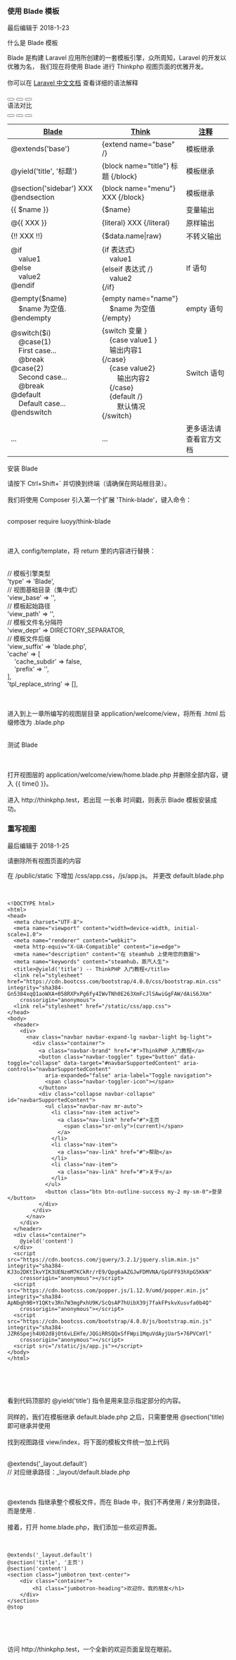 <div class="container-fluid">
    <div class="card card-cascade my-5 hoverable">
        <div class="view gradient-card-header indigo">
            <h3 class="h3-responsive">使用 Blade 模板</h3>
            <p>最后编辑于 2018-1-23</p>
        </div>
        <div class="card info-color z-depth-2">
            <div class="card-body">
                <p class="white-text mb-0 text-center">
                    什么是 Blade 模板
                </p>
            </div>
        </div>
        <div class="card-body">
            <p class="card-text">
                <span class="h4-responsive">
                    Blade 是构建 Laravel 应用所创建的一套模板引擎，众所周知，Laravel 的开发以优雅为名，
                    我们现在将使用 Blade 进行 Thinkphp 视图页面的优雅开发。
                    <br><br>
                    你可以在 <a href="https://d.laravel-china.org/docs/5.5/blade" target="_black" rel="noopener noreferrer"> Laravel 中文文档</a> 查看详细的语法解释
                </span>
            </p>
        </div>
        <div class="card-body">
            <div class="card card-cascade narrower">
                <div class="view gradient-card-header blue-gradient narrower py-2 mx-4 mb-3 d-flex justify-content-between align-items-center">
                    <div>
                        <button type="button" class="btn btn-outline-white btn-rounded btn-sm px-2"><i class="fa fa-th- mt-0"></i></button>
                        <button type="button" class="btn btn-outline-white btn-rounded btn-sm px-2"><i class="fa fa- mt-0"></i></button>
                        <button type="button" class="btn btn-outline-white btn-rounded btn-sm px-2"><i class="fa fa- mt-0"></i></button>
                    </div>
                    <a class="white-text mx-3 h4-responsive">语法对比</a>
                    <div>
                        <button type="button" class="btn btn-outline-white btn-rounded btn-sm px-2"><i class="fa fa mt-0"></i></button>
                        <button type="button" class="btn btn-outline-white btn-rounded btn-sm px-2"><i class="fa fa- mt-0"></i></button>
                        <button type="button" class="btn btn-outline-white btn-rounded btn-sm px-2"><i class="fa fa- mt-0"></i></button>
                    </div>
                </div>
                <div class="px-4">
                    <div class="table-wrapper">
                        <table class="table table-hover mb-0">
                            <thead>
                                <tr>
                                    <th class="th-lg"><a href="" class="h4-responsive">Blade<i class="fa fa-sort ml-1"></i></a></th>
                                    <th class="th-lg"><a href="" class="h4-responsive">Think<i class="fa fa-sort ml-1"></i></a></th>
                                    <th class="th-lg"><a href="" class="h4-responsive">注释<i class="fa fa-sort ml-1"></i></a></th>
                                </tr>
                            </thead>
                            <tbody>
                                <tr>
                                    <td>@extends('base')</td>
                                    <td>{extend name="base" /}</td>
                                    <td>模板继承</td>
                                </tr>
                                <tr>
                                    <td>@yield('title', '标题')</td>
                                    <td>{block name="title"} 标题 {/block}</td>
                                    <td>模板继承</td>
                                </tr>
                                <tr>
                                    <td>@section('sidebar') XXX @endsection</td>
                                    <td>{block name="menu"} XXX {/block}</td>
                                    <td>模板继承</td>
                                </tr>
                                <tr>
                                    <td>{{ $name }}</td>
                                    <td>{$name}</td>
                                    <td>变量输出</td>
                                </tr>
                                <tr>
                                    <td>@{{ XXX }}</td>
                                    <td>{literal} XXX {/literal}</td>
                                    <td>原样输出</td>
                                </tr>
                                <tr>
                                    <td>{!! XXX !!}</td>
                                    <td>{$data.name|raw}</td>
                                    <td>不转义输出</td>
                                </tr>
                                <tr>
                                    <td>
                                        @if <br>
                                            &nbsp;&nbsp;&nbsp;&nbsp;value1  <br>
                                        @else  <br>
                                            &nbsp;&nbsp;&nbsp;&nbsp;value2  <br>
                                        @endif
                                    </td>
                                    <td>
                                        {if 表达式} <br>
                                            &nbsp;&nbsp;&nbsp;&nbsp;value1  <br>
                                        {elseif 表达式 /}  <br>
                                            &nbsp;&nbsp;&nbsp;&nbsp;value2  <br>
                                        {/if}
                                    </td>
                                    <td>If 语句</td>
                                </tr>
                                <tr>
                                    <td>
                                        @empty($name) <br>
                                            &nbsp;&nbsp;&nbsp;&nbsp;$name 为空值.    <br>
                                        @endempty
                                    </td>
                                    <td>
                                        {empty name="name"} <br>
                                            &nbsp;&nbsp;&nbsp;&nbsp;$name 为空值 <br>
                                        {/empty}
                                    </td>
                                    <td>empty 语句</td>
                                </tr>
                                <tr>
                                    <td>
                                        @switch($i) <br>
                                            &nbsp;&nbsp;&nbsp;&nbsp;@case(1)    <br>
                                                &nbsp;&nbsp;&nbsp;&nbsp;First case...   <br>
                                                &nbsp;&nbsp;&nbsp;&nbsp;@break  <br>
                                            @case(2)    <br>
                                                &nbsp;&nbsp;&nbsp;&nbsp;Second case...  <br>
                                                &nbsp;&nbsp;&nbsp;&nbsp;@break  <br>
                                            @default    <br>
                                               &nbsp;&nbsp;&nbsp;&nbsp;Default case... <br>
                                        @endswitch  <br>
                                    </td>
                                    <td>
                                        {switch 变量 }    <br>
                                            &nbsp;&nbsp;&nbsp;&nbsp;{case value1 }  <br>
                                            &nbsp;&nbsp;&nbsp;&nbsp;输出内容1   <br>
                                        {/case} <br>
                                            &nbsp;&nbsp;&nbsp;&nbsp;{case value2}   <br>
                                            &nbsp;&nbsp;&nbsp;&nbsp;&nbsp;&nbsp;&nbsp;&nbsp;输出内容2   <br>
                                            &nbsp;&nbsp;&nbsp;&nbsp;{/case}   <br>
                                            &nbsp;&nbsp;&nbsp;&nbsp;{default /} <br>
                                            &nbsp;&nbsp;&nbsp;&nbsp;&nbsp;&nbsp;&nbsp;&nbsp;默认情况 <br>
                                        {/switch}
                                    </td>
                                    <td>Switch 语句</td>
                                </tr>
                                <tr>
                                    <td>...</td>
                                    <td>...</td>
                                    <td>更多语法请查看官方文档</td>
                                </tr>
                            </tbody>
                        </table>
                    </div>
                </div>
            </div>
        </div>
        <div class="card info-color z-depth-2">
            <div class="card-body">
                <p class="white-text mb-0 text-center">
                    安装 Blade
                </p>
            </div>
        </div>
        <div class="card-body">
            <p class="card-text">
                <span class="h4-responsive">
                    请按下 <span class="blue-text">Ctrl+Shift+`</span> 并切换到终端（请确保在网站根目录）。
                    <br><br>
                    我们将使用 <span class="blue-text">Composer</span> 引入第一个扩展 'Think-blade'，键入命令：
                    <br><br>
                    <div class="card green lighten-1 z-depth-2">
                        <div class="card-body">
                            <p class="white-text mb-0">
                                composer require luoyy/think-blade
                            </p>
                        </div>
                    </div>
                    <br><br>
                    进入 <span class="blue-text">config/template</span>，将 return 里的内容进行替换：
                    <br><br>
                    <div class="card green lighten-1 z-depth-2">
                        <div class="card-body">
                            <p class="white-text mb-0">
                                // 模板引擎类型   <br>
                                'type' => 'Blade',  <br>
                                // 视图基础目录（集中式）  <br>
                                'view_base' => '',  <br>
                                // 模板起始路径   <br>
                                'view_path' => '',  <br>
                                // 模板文件名分隔符 <br>
                                'view_depr' => DIRECTORY_SEPARATOR, <br>
                                // 模板文件后缀   <br>
                                'view_suffix' => 'blade.php',   <br>
                                'cache' => [    <br>
                                    &nbsp;&nbsp;&nbsp;&nbsp;'cache_subdir' => false,    <br>
                                    &nbsp;&nbsp;&nbsp;&nbsp;'prefix' => '', <br>
                                ],  <br>
                                'tpl_replace_string' => [],
                            </p>
                        </div>
                    </div>
                    <br><br>
                    进入到上一章所编写的视图层目录 <span class="blue-text">application/welcome/view</span>，将所有 <span class="blue-text">.html</span> 后缀修改为 <span class="blue-text">.blade.php</span>
                    <br><br>
                    <div class="card info-color z-depth-2">
                        <div class="card-body">
                            <p class="white-text mb-0 text-center">
                                测试 Blade
                            </p>
                        </div>
                    </div>
                    <br><br>
                    打开视图层的 <span class="blue-text">application/welcome/view/home.blade.php</span> 并删除全部内容，键入 <span class="blue-text">{{ time() }}</span>。
                    <br><br>
                    进入 <span class="blue-text">http://thinkphp.test</span>，若出现 一长串 时间戳，则表示 Blade 模板安装成功。
                </span>
            </p>
        </div>
    </div>
</div>
<div class="container-fluid">
    <div class="card card-cascade my-5 hoverable">
        <div class="view gradient-card-header indigo">
            <h3 class="h3-responsive">重写视图</h3>
            <p>最后编辑于 2018-1-25</p>
        </div>
        <div class="card info-color z-depth-2">
            <div class="card-body">
                <p class="white-text mb-0 text-center">
                    请删除所有视图页面的内容
                </p>
            </div>
        </div>
        <div class="card-body">
            <p class="card-text">
                <span class="h4-responsive">
                    在 <span class="blue-text">/public/static</span> 下增加 <span class="blue-text">/css/app.css</span>，<span class="blue-text">/js/app.js</span>。
                    并更改 <span class="blue-text">default.blade.php</span> 
                    <br><br>
                    <div class="card green lighten-1 z-depth-2">
                        <div class="card-body">
                            <p class="white-text mb-0">
                                <pre class="green lighten-1">
                                    <code>
&lt;!DOCTYPE html&gt;
&lt;html&gt;
&lt;head&gt;
  &lt;meta charset="UTF-8"&gt;
  &lt;meta name="viewport" content="width=device-width, initial-scale=1.0"&gt;
  &lt;meta name="renderer" content="webkit"&gt;
  &lt;meta http-equiv="X-UA-Compatible" content="ie=edge"&gt;
  &lt;meta name="description" content="在 steamhub 上使用您的数据"&gt;
  &lt;meta name="keywords" content="steamhub，蒸汽人生"&gt;
  &lt;title&gt;@yield('title') -- ThinkPHP 入门教程&lt;/title&gt;
  &lt;link rel="stylesheet" href="https://cdn.bootcss.com/bootstrap/4.0.0/css/bootstrap.min.css" integrity="sha384-Gn5384xqQ1aoWXA+058RXPxPg6fy4IWvTNh0E263XmFcJlSAwiGgFAW/dAiS6JXm"
    crossorigin="anonymous"&gt;
  &lt;link rel="stylesheet" href="/static/css/app.css"&gt;
&lt;/head&gt;
&lt;body&gt;
  &lt;header&gt;
    &lt;div&gt;
      &lt;nav class="navbar navbar-expand-lg navbar-light bg-light"&gt;
        &lt;div class="container"&gt;
          &lt;a class="navbar-brand" href="#"&gt;ThinkPHP 入门教程&lt;/a&gt;
          &lt;button class="navbar-toggler" type="button" data-toggle="collapse" data-target="#navbarSupportedContent" aria-controls="navbarSupportedContent"
            aria-expanded="false" aria-label="Toggle navigation"&gt;
            &lt;span class="navbar-toggler-icon"&gt;&lt;/span&gt;
          &lt;/button&gt;
          &lt;div class="collapse navbar-collapse" id="navbarSupportedContent"&gt;
            &lt;ul class="navbar-nav mr-auto"&gt;
              &lt;li class="nav-item active"&gt;
                &lt;a class="nav-link" href="#"&gt;主页
                  &lt;span class="sr-only"&gt;(current)&lt;/span&gt;
                &lt;/a&gt;
              &lt;/li&gt;
              &lt;li class="nav-item"&gt;
                &lt;a class="nav-link" href="#"&gt;帮助&lt;/a&gt;
              &lt;/li&gt;
              &lt;li class="nav-item"&gt;
                &lt;a class="nav-link" href="#"&gt;关于&lt;/a&gt;
              &lt;/li&gt;
            &lt;/ul&gt;
            &lt;button class="btn btn-outline-success my-2 my-sm-0"&gt;登录&lt;/button&gt;
          &lt;/div&gt;
        &lt;/div&gt;
      &lt;/nav&gt;
    &lt;/div&gt;
  &lt;/header&gt;
  &lt;div class="container"&gt;
    @yield('content')
  &lt;/div&gt;
  &lt;script src="https://cdn.bootcss.com/jquery/3.2.1/jquery.slim.min.js" integrity="sha384-KJ3o2DKtIkvYIK3UENzmM7KCkRr/rE9/Qpg6aAZGJwFDMVNA/GpGFF93hXpG5KkN"
    crossorigin="anonymous"&gt;&lt;/script&gt;
  &lt;script src="https://cdn.bootcss.com/popper.js/1.12.9/umd/popper.min.js" integrity="sha384-ApNbgh9B+Y1QKtv3Rn7W3mgPxhU9K/ScQsAP7hUibX39j7fakFPskvXusvfa0b4Q"
    crossorigin="anonymous"&gt;&lt;/script&gt;
  &lt;script src="https://cdn.bootcss.com/bootstrap/4.0.0/js/bootstrap.min.js" integrity="sha384-JZR6Spejh4U02d8jOt6vLEHfe/JQGiRRSQQxSfFWpi1MquVdAyjUar5+76PVCmYl"
    crossorigin="anonymous"&gt;&lt;/script&gt;
  &lt;script src="/static/js/app.js"&gt;&lt;/script&gt;
&lt;/body&gt;
&lt;/html&gt;
                                    </code>
                                </pre>
                            </p>
                        </div>
                    </div>
                    <br><br>
                    看到代码顶部的 <span class="blue-text">@yield('title')</span> 指令是用来显示指定部分的内容。
                    <br><br>
                    同样的，我们在模板继承 <span class="blue-text">default.blade.php</span> 之后，只需要使用 <span class="blue-text">@section('title) 即可继承并使用</span>
                    <br><br>
                    找到视图路径 <span class="blue-text">view/index</span>，将下面的模板文件统一加上代码
                    <br><br>
                    <div class="card green lighten-1 z-depth-2">
                        <div class="card-body">
                            <p class="white-text mb-0">
                                @extends('_layout.default')
                                <br>
                                // 对应继承路径：_layout/default.blade.php
                            </p>
                        </div>
                    </div>
                    <br><br>
                    <span class="blue-text">@extends</span> 指继承整个模板文件，而在 <span class="blue-text">Blade</span> 中，我们不再使用 <span class="blue-text">/</span> 来分割路径，而是使用 <span class="blue-text">.</span>
                    <br><br>
                    接着，打开 <span class="blue-text">home.blade.php</span>，我们添加一些欢迎界面。
                    <br><br>
                    <div class="card green lighten-1 z-depth-2">
                        <div class="card-body">
                            <p class="white-text mb-0">
                                <span>
                                    <pre class="green lighten-1">
                                        <code>
@extends('_layout.default') 
@section('title', '主页') 
@section('content')
&lt;section class="jumbotron text-center"&gt;
    &lt;div class="container"&gt;
        &lt;h1 class="jumbotron-heading"&gt;欢迎你，我的朋友&lt;/h1&gt;
    &lt;/div&gt;
&lt;/section&gt;
@stop
                                        </code>
                                    </pre>
                                </span>
                            </p>
                        </div>
                    </div>
                    <br><br>
                    访问 <span class="blue-text"> http://thinkphp.test</span>，一个全新的欢迎页面呈现在眼前。
                </span>
            </p>
        </div>
    </div>
</div>
